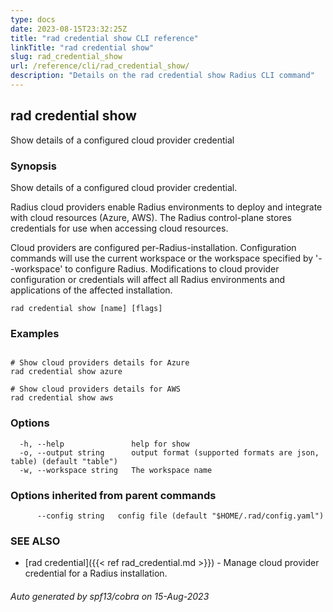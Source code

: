 ```yaml
---
type: docs
date: 2023-08-15T23:32:25Z
title: "rad credential show CLI reference"
linkTitle: "rad credential show"
slug: rad_credential_show
url: /reference/cli/rad_credential_show/
description: "Details on the rad credential show Radius CLI command"
---
```

## rad credential show

Show details of a configured cloud provider credential

### Synopsis

Show details of a configured cloud provider credential.

Radius cloud providers enable Radius environments to deploy and integrate with cloud resources (Azure, AWS).
The Radius control-plane stores credentials for use when accessing cloud resources.

Cloud providers are configured per-Radius-installation. Configuration commands will use the current workspace
or the workspace specified by '--workspace' to configure Radius. Modifications to cloud provider configuration
or credentials will affect all Radius environments and applications of the affected installation.

```
rad credential show [name] [flags]
```

### Examples

```

# Show cloud providers details for Azure
rad credential show azure

# Show cloud providers details for AWS
rad credential show aws

```

### Options

```
  -h, --help               help for show
  -o, --output string      output format (supported formats are json, table) (default "table")
  -w, --workspace string   The workspace name
```

### Options inherited from parent commands

```
      --config string   config file (default "$HOME/.rad/config.yaml")
```

### SEE ALSO

* [rad credential]({{< ref rad_credential.md >}})	 - Manage cloud provider credential for a Radius installation.

###### Auto generated by spf13/cobra on 15-Aug-2023
